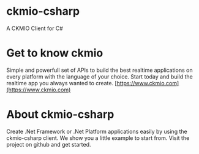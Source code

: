 # ckmio-csharp
A CKMIO Client for C#

# Get to know ckmio
Simple and powerfull set of APIs to build the best realtime applications on every platform with the language of your choice. Start today and build the realtime app you always wanted to create.
[https://www.ckmio.com](https://www.ckmio.com)

# About ckmio-csharp
Create .Net Framework or .Net Platform applications easily by using the ckmio-csharp client. We show you a little example to start from. Visit the project on github and get started. 